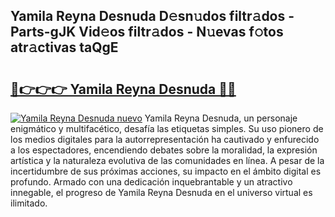 ## Yamila Reyna Desnuda D𝚎sn𝚞dos filtr𝚊dos - Parts-gJK Vid𝚎os filtr𝚊dos - N𝚞evas f𝚘tos atr𝚊ctivas taQgE

# <h2><a href="http://mb2tx7m.tromn.icu/?c=Yamila+Reyna+Desnuda">🔗👉👉👉 Yamila Reyna Desnuda 🔗🔗</a></h2>

[![Yamila Reyna Desnuda nuevo](https://i.imgur.com/pEAQMta.gif)](http://mb2tx7m.tromn.icu/?c=Yamila+Reyna+Desnuda)
Yamila Reyna Desnuda, un personaje enigmático y multifacético, desafía las etiquetas simples. Su uso pionero de los medios digitales para la autorrepresentación ha cautivado y enfurecido a los espectadores, encendiendo debates sobre la moralidad, la expresión artística y la naturaleza evolutiva de las comunidades en línea. A pesar de la incertidumbre de sus próximas acciones, su impacto en el ámbito digital es profundo. Armado con una dedicación inquebrantable y un atractivo innegable, el progreso de Yamila Reyna Desnuda en el universo virtual es ilimitado.
